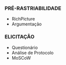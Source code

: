 ### PRÉ-RASTRIABILIDADE
* RichPicture
* Argumentação
### ELICITAÇÂO
* Questionário
* Análise de Protocolo 
* MoSCoW